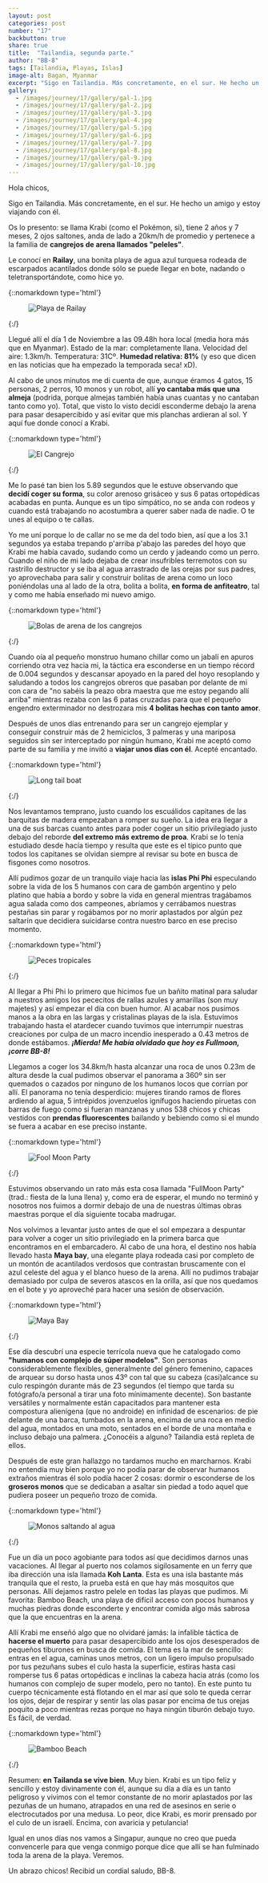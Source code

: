 ```yaml
---
layout: post
categories: post
number: "17"
backbutton: true
share: true
title:  "Tailandia, segunda parte."
author: "BB-8"
tags: [Tailandia, Playas, Islas]
image-alt: Bagan, Myanmar
excerpt: "Sigo en Tailandia. Más concretamente, en el sur. He hecho un amigo y estoy viajando con él. Os lo presento: se llama Krabi (como el Pokémon, si), tiene 2 ojos saltones, anda de lado y pertenece a la familia de cangrejos de arena llamados peleles..." 
gallery: 
  - /images/journey/17/gallery/gal-1.jpg
  - /images/journey/17/gallery/gal-2.jpg
  - /images/journey/17/gallery/gal-3.jpg
  - /images/journey/17/gallery/gal-4.jpg
  - /images/journey/17/gallery/gal-5.jpg
  - /images/journey/17/gallery/gal-6.jpg
  - /images/journey/17/gallery/gal-7.jpg
  - /images/journey/17/gallery/gal-8.jpg
  - /images/journey/17/gallery/gal-9.jpg
  - /images/journey/17/gallery/gal-10.jpg
---
```


Hola chicos, 

Sigo en Tailandia. Más concretamente, en el sur. He hecho un amigo y estoy viajando con él. 

Os lo presento: se llama Krabi (como el Pokémon, si), tiene 2 años y 7 meses, 2 ojos saltones, anda de lado a 20km/h de promedio y pertenece a la familia de **cangrejos de arena llamados "peleles"**. 

Le conocí en **Railay**, una bonita playa de agua azul turquesa rodeada de escarpados acantilados donde sólo se puede llegar  en bote, nadando o teletransportándote, como hice yo.

{::nomarkdown type='html'}
<figure>
  <img  class="lazy" src='{{ "/images/journey/17/post-1.jpg" | relative_url }}' alt="Playa de Railay">
</figure>
{:/}

Llegué allí el día 1 de Noviembre a las 09.48h hora local (media hora más que en Myanmar). Estado de la mar: completamente llana. Velocidad del aire: 1.3km/h. Temperatura: 31Cº. **Humedad relativa: 81%** (y eso que dicen en las noticias que ha empezado la temporada seca! xD). 

Al cabo de unos minutos me di cuenta de que, aunque éramos 4 gatos, 15 personas, 2 perros, 10 monos y un robot, allí **yo cantaba más que una almeja** (podrida, porque almejas también había unas cuantas y no cantaban tanto como yo). Total, que visto lo visto decidí esconderme debajo la arena para pasar desapercibido y así evitar que mis planchas ardieran al sol. Y aquí fue donde conocí a Krabi.   

{::nomarkdown type='html'}
<figure>
  <img  class="lazy" src='{{ "/images/journey/17/post-2.jpg" | relative_url }}' alt="El Cangrejo">
</figure>
{:/}

Me lo pasé tan bien los 5.89 segundos que le estuve observando que **decidí coger su forma**, su color arenoso grisáceo y sus 6 patas ortopédicas acabadas en punta. Aunque es un tipo simpático, no se anda con rodeos y cuando está trabajando no acostumbra a querer saber nada de nadie. O te unes al equipo o te callas. 

Yo me uní porque lo de callar no se me da del todo bien, así que a los 3.1 segundos ya estaba trepando p'arriba p'abajo las paredes del hoyo que Krabi me había cavado, sudando como un cerdo y jadeando como un perro. Cuando el niño de mi lado dejaba de crear insufribles terremotos con su rastrillo destructor y se iba al agua arrastrado de las orejas por sus padres, yo aprovechaba para salir y construir bolitas de arena como un loco poniéndolas una al lado de la otra, bolita a bolita, **en forma de anfiteatro**, tal y como me había enseñado mi nuevo amigo. 

{::nomarkdown type='html'}
<figure>
  <img  class="lazy" src='{{ "/images/journey/17/post-3.jpg" | relative_url }}' alt="Bolas de arena de los cangrejos">
</figure>
{:/}

Cuando oía al pequeño monstruo humano chillar como un jabalí en apuros corriendo otra vez hacia mi, la táctica era esconderse en un tiempo récord de 0.004 segundos y descansar apoyado en la pared del hoyo resoplando y saludando a todos los cangrejos obreros que pasaban por delante de mi con cara de "no sabéis la peazo obra maestra que me estoy pegando allí arriba" mientras rezaba con las 6 patas cruzadas para que el pequeño engendro exterminador no destrozara mis **4 bolitas hechas con tanto amor**.

Después de unos días entrenando para ser un cangrejo ejemplar y conseguir construir más de 2 hemiciclos, 3 palmeras y una mariposa seguidos sin ser interceptado por ningún humano, Krabi me aceptó como parte de su familia y me invitó a **viajar unos días con él**. Acepté encantado.

{::nomarkdown type='html'}
<figure>
  <img  class="lazy" src='{{ "/images/journey/17/post-4.jpg" | relative_url }}' alt="Long tail boat">
</figure>
{:/}

Nos levantamos temprano, justo cuando los escuálidos capitanes de las barquitas de madera empezaban a romper su sueño. La idea era llegar a una de sus barcas cuanto antes para poder coger un sitio privilegiado justo debajo del reborde **del extremo más extremo de proa**. Krabi se lo tenía estudiado desde hacía tiempo y resulta que este es el típico punto que todos los capitanes se olvidan siempre al revisar su bote en busca de fisgones como nosotros. 

Allí pudimos gozar de un tranquilo viaje hacia las **islas Phi Phi** especulando sobre la vida de los 5 humanos con cara de gambón argentino y pelo platino que había a bordo y sobre la vida en general mientras tragábamos agua salada como dos campeones, abríamos y cerrábamos nuestras pestañas sin parar y rogábamos por no morir aplastados por algún pez saltarín que decidiera suicidarse contra nuestro barco en ese preciso momento.  

{::nomarkdown type='html'}
<figure>
  <img  class="lazy" src='{{ "/images/journey/17/post-5.jpg" | relative_url }}' alt="Peces tropicales">
</figure>
{:/}

Al llegar a Phi Phi lo primero que hicimos fue un bañito matinal para saludar a nuestros amigos los pececitos de rallas azules y amarillas (son muy majetes) y así empezar el día con buen humor. Al acabar nos pusimos manos a la obra en las largas y cristalinas playas de la isla. Estuvimos trabajando hasta el atardecer cuando tuvimos que interrumpir nuestras creaciones por culpa de un macro incendio inesperado a 0.43 metros de donde estábamos. ***¡Mierda! Me había olvidado que hoy es Fullmoon, ¡corre BB-8!***

Llegamos a coger los 34.8km/h hasta alcanzar una roca de unos 0.23m de altura desde la cual pudimos observar el panorama a 360º sin ser quemados o cazados por ninguno de los humanos locos que corrían por allí. El panorama no tenía desperdicio: mujeres tirando ramos de flores ardiendo al agua, 5 intrépidos jovenzuelos ignífugos haciendo piruetas con barras de fuego como si fueran manzanas y unos 538 chicos y chicas vestidos con **prendas fluorescentes** bailando y bebiendo como si el mundo se fuera a acabar en ese preciso instante. 

{::nomarkdown type='html'}
<figure>
  <img  class="lazy" src='{{ "/images/journey/17/post-6.jpg" | relative_url }}' alt="Fool Moon Party">
</figure>
{:/}

Estuvimos observando un rato más esta cosa llamada "FullMoon Party" (trad.: fiesta de la luna llena) y, como era de esperar, el mundo no terminó y nosotros nos fuimos a dormir debajo de una de nuestras últimas obras maestras porque el día siguiente tocaba madrugar.

Nos volvimos a levantar justo antes de que el sol empezara a despuntar para volver a coger un sitio privilegiado en la primera barca que encontramos en el embarcadero. Al cabo de una hora, el destino nos había llevado hasta **Maya bay**, una elegante playa rodeada casi por completo de un montón de acantilados verdosos que contrastan bruscamente con el azul celeste del agua y el blanco hueso de la arena. Allí no pudimos trabajar demasiado por culpa de severos atascos en la orilla, así que nos quedamos en el bote y yo aproveché para hacer una sesión de observación.

{::nomarkdown type='html'}
<figure>
  <img  class="lazy" src='{{ "/images/journey/17/post-7.jpg" | relative_url }}' alt="Maya Bay">
</figure>
{:/}

Ese día descubrí una especie terrícola nueva que he catalogado como **"humanos con complejo de súper modelos"**. Son personas considerablemente flexibles, generalmente del género femenino, capaces de arquear su dorso hasta unos 43º con tal que su cabeza (casi)alcance su culo respingón durante más de 23 segundos (el tiempo que tarda su fotógrafo/a personal a tirar una foto mínimamente decente). Son bastante versátiles y normalmente están capacitados para mantener esta compostura alienígena (que no androide) en infinidad de escenarios: de pie delante de una barca, tumbados en la arena, encima de una roca en medio del agua, montados en una moto, sentados en el borde de una montaña e incluso debajo una palmera. ¿Conocéis a alguno? Tailandia está repleta de ellos.

Después de este gran hallazgo no tardamos mucho en marcharnos. Krabi no entendía muy bien porque yo no podía parar de observar humanos extraños mientras él solo podía hacer 2 cosas: dormir o esconderse de los **groseros monos** que se dedicaban a asaltar sin piedad a todo aquel que pudiera poseer un pequeño trozo de comida. 

{::nomarkdown type='html'}
<figure>
  <img  class="lazy" src='{{ "/images/journey/17/post-8.jpg" | relative_url }}' alt="Monos saltando al agua">
</figure>
{:/}

Fue un día un poco agobiante para todos así que decidimos darnos unas vacaciones. Al llegar al puerto nos colamos sigilosamente en un ferry que iba dirección una isla llamada **Koh Lanta**. Esta es una isla bastante más tranquila que el resto, la prueba está en que hay más mosquitos que personas. Allí dejamos rastro pelele en todas las playas que pudimos. Mi favorita: Bamboo Beach, una playa de difícil acceso con pocos humanos y muchas piedras donde esconderte y encontrar comida algo más sabrosa que la que encuentras en la arena.

Allí Krabi me enseñó algo que no olvidaré jamás: la infalible táctica de **hacerse el muerto** para pasar desapercibido ante los ojos desesperados de pequeños tiburones en busca de comida. El tema es la mar de sencillo: entras en el agua, caminas unos metros, con un ligero impulso propulsado por tus pezuñans subes el culo hasta la superficie, estiras hasta casi romperse tus 6 patas ortopédicas e inclinas la cabeza hacia atrás (como los humanos con complejo de super modelo, pero no tanto). En este punto tu cuerpo técnicamente está flotando en el mar así que solo te queda cerrar los ojos, dejar de respirar y sentir las olas pasar  por encima de tus orejas poquito a poco mientras rezas porque no haya ningún tiburón debajo tuyo. Es fácil, de verdad. 

{::nomarkdown type='html'}
<figure>
  <img  class="lazy" src='{{ "/images/journey/17/post-9.jpg" | relative_url }}' alt="Bamboo Beach">
</figure>
{:/}

Resumen: **en Tailanda se vive bien**. Muy bien. Krabi es un tipo feliz y sencillo y estoy divinamente con él, aunque su día a día es un tanto peligroso y vivimos con el temor constante de no morir aplastados por las pezuñas de un humano, atrapados en una red de asesinos en serie o electrocutados por una medusa. Lo peor, dice Krabi, es morir prensado por el culo de un israelí. Encima, con avaricia y petulancia! 

Igual en unos días nos vamos a Singapur, aunque no creo que pueda convencerle para que venga conmigo porque dice que allí se han fulminado toda la arena de la playa. Veremos.

Un abrazo chicos!
Recibid un cordial saludo, 
BB-8.